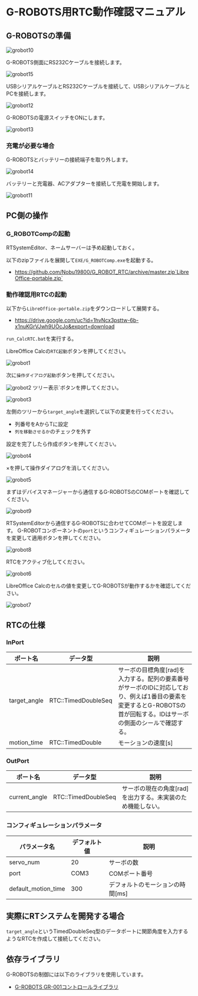 # G-ROBOTS用RTC動作確認マニュアル

## G-ROBOTSの準備

![grobot10](https://user-images.githubusercontent.com/6216077/90457766-745e2800-e137-11ea-87cb-de1883c7b90d.jpg)

G-ROBOTS側面にRS232Cケーブルを接続します。

![grobot15](https://user-images.githubusercontent.com/6216077/90457777-77591880-e137-11ea-926d-a4b99818c9a4.png)

USBシリアルケーブルとRS232Cケーブルを接続して、USBシリアルケーブルとPCを接続します。

![grobot12](https://user-images.githubusercontent.com/6216077/90457772-7627eb80-e137-11ea-80e4-eb835a3d2487.png)

G-ROBOTSの電源スイッチをONにします。

![grobot13](https://user-images.githubusercontent.com/6216077/90457773-76c08200-e137-11ea-9c70-398de8f799be.png)

### 充電が必要な場合

G-ROBOTSとバッテリーの接続端子を取り外します。

![grobot14](https://user-images.githubusercontent.com/6216077/90457774-76c08200-e137-11ea-990f-1f881ce9679a.png)

バッテリーと充電器、ACアダプターを接続して充電を開始します。

![grobot11](https://user-images.githubusercontent.com/6216077/90457770-7627eb80-e137-11ea-94a6-4b0081faf1b1.jpg)

## PC側の操作

### G_ROBOTCompの起動

RTSystemEditor、ネームサーバーは予め起動しておく。

以下のzipファイルを展開して`EXE/G_ROBOTComp.exe`を起動する。

- https://github.com/Nobu19800/G_ROBOT_RTC/archive/master.zip`LibreOffice-portable.zip`

### 動作確認用RTCの起動

以下から`LibreOffice-portable.zip`をダウンロードして展開する。

- https://drive.google.com/uc?id=1hvNcx3psttw-6b-x1nuKGrVJwh9UOcJo&export=download

`run_CalcRTC.bat`を実行する。

LibreOffice Calcの`RTC起動`ボタンを押してください。

![grobot1](https://user-images.githubusercontent.com/6216077/90380242-c7dc6180-e0b6-11ea-89ee-4301bf74793b.png)

次に`操作ダイアログ起動`ボタンを押してください。

![grobot2](https://user-images.githubusercontent.com/6216077/90380192-b8f5af00-e0b6-11ea-9abb-eaddd18465a3.png)
ツリー表示`ボタンを押してください。

![grobot3](https://user-images.githubusercontent.com/6216077/90380195-b98e4580-e0b6-11ea-8dbc-1f5885803222.png)

左側のツリーから`target_angle`を選択して以下の変更を行ってください。

- 列番号をAからTに設定
- `列を移動させるか`のチェックを外す

設定を完了したら作成ボタンを押してください。

![grobot4](https://user-images.githubusercontent.com/6216077/90380198-b98e4580-e0b6-11ea-8f89-bdd5340095c5.png)

×を押して操作ダイアログを消してください。

![grobot5](https://user-images.githubusercontent.com/6216077/90380202-ba26dc00-e0b6-11ea-950d-be977760bd3c.png)


まずはデバイスマネージャーから通信するG-ROBOTSのCOMポートを確認してください。

![grobot9](https://user-images.githubusercontent.com/6216077/90382258-7aadbf00-e0b9-11ea-9fab-6c7368782b3e.png)

RTSystemEditorから通信するG-ROBOTSに合わせてCOMポートを設定します。
G-ROBOTコンポーネントの`port`というコンフィギュレーションパラメータを変更して適用ボタンを押してください。

![grobot8](https://user-images.githubusercontent.com/6216077/90381823-e2afd580-e0b8-11ea-908e-709c622d3580.png)

RTCをアクティブ化してください。

![grobot6](https://user-images.githubusercontent.com/6216077/90380205-ba26dc00-e0b6-11ea-85a9-2ce814c68e55.png)

LibreOffice Calcのセルの値を変更してG-ROBOTSが動作するかを確認してください。

![grobot7](https://user-images.githubusercontent.com/6216077/90381810-ddeb2180-e0b8-11ea-820d-e168b1f17c08.png)

## RTCの仕様

### InPort

| ポート名 | データ型 | 説明 |
| --- | --- | --- |
| target_angle | RTC::TimedDoubleSeq | サーボの目標角度[rad]を入力する。配列の要素番号がサーボのIDに対応しており、例えば1番目の要素を変更するとG-ROBOTSの首が回転する。IDはサーボの側面のシールで確認する。 |
| motion_time | RTC::TimedDouble | モーションの速度[s] |

### OutPort

| ポート名 | データ型 | 説明 |
| --- | --- | --- |
| current_angle | RTC::TimedDoubleSeq | サーボの現在の角度[rad]を出力する。未実装のため機能しない。 |

### コンフィギュレーションパラメータ


| パラメータ名 | デフォルト値 | 説明 |
| --- | --- | --- |
| servo_num | 20 | サーボの数 |
| port | COM3 | COMポート番号 |
| default_motion_time | 300 | デフォルトのモーションの時間[ms] |

## 実際にRTシステムを開発する場合

`target_angle`というTimedDoubleSeq型のデータポートに関節角度を入力するようなRTCを作成して接続してください。



## 依存ライブラリ

G-ROBOTSの制御には以下のライブラリを使用しています。

- [G-ROBOTS GR-001コントロールライブラリ	](http://hara.jpn.com/_default/ja/Software/G-ROBOTS%20GR-001%E3%82%B3%E3%83%B3%E3%83%88%E3%83%AD%E3%83%BC%E3%83%AB%E3%83%A9%E3%82%A4%E3%83%96%E3%83%A9%E3%83%AA.html)
